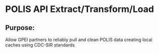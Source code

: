 # POLIS API Extract/Transform/Load

## Purpose:

Allow GPEI partners to reliably pull and clean POLIS data creating local caches using CDC-SIR standards
